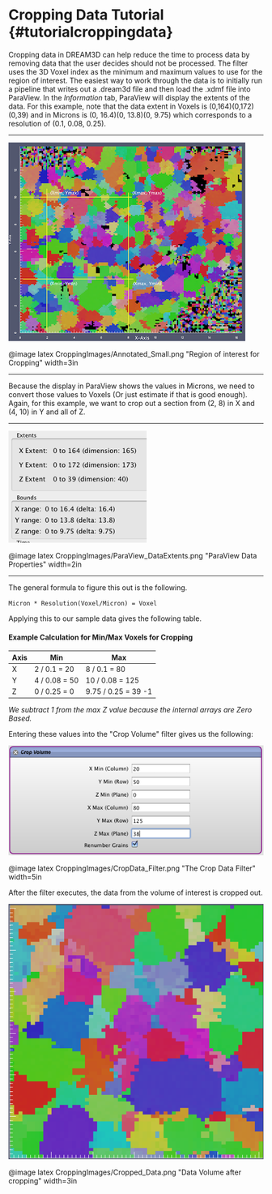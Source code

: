 Cropping Data Tutorial {#tutorialcroppingdata}
========

Cropping data in DREAM3D can help reduce the time to process data by removing data that the user decides should not be processed. The filter uses the 3D Voxel index as the minimum and maximum values to use for the region of interest. The easiest way to work through the data is to initially run a pipeline that writes out a .dream3d file and then load the .xdmf file into ParaView. In the _Information_ tab, ParaView will display the extents of the data. For this example, note that the data extent in Voxels is (0,164)(0,172)(0,39) and in Microns is (0, 16.4)(0, 13.8)(0, 9.75) which corresponds to a resolution of (0.1, 0.08, 0.25).

-----

![Region of interest for Cropping](CroppingImages/Annotated_Small.png)

@image latex CroppingImages/Annotated_Small.png "Region of interest for Cropping" width=3in

-----

 Because the display in ParaView shows the values in Microns, we need to convert those values to Voxels (Or just estimate if that is good enough). Again, for this example, we want to crop out a section from (2, 8) in X and (4, 10) in Y and all of Z.

-------

![ParaView Data Properties](CroppingImages/ParaView_DataExtents.png)

@image latex CroppingImages/ParaView_DataExtents.png "ParaView Data Properties" width=2in

------

The general formula to figure this out is the following.

    Micron * Resolution(Voxel/Micron) = Voxel

Applying this to our sample data gives the following table.

#### Example Calculation for Min/Max Voxels for Cropping ####
| Axis | Min | Max |
|---------|-----|-----|
| X | 2 / 0.1 = 20 | 8 / 0.1 = 80 |
| Y | 4 / 0.08 = 50 | 10 / 0.08 = 125 |
| Z | 0 / 0.25 = 0 | 9.75 / 0.25 = 39 -1 |

_We subtract 1 from the max Z value because the internal arrays are Zero Based._


Entering these values into the "Crop Volume" filter gives us the following:

![The Crop Data Filter](CroppingImages/CropData_Filter.png)

@image latex CroppingImages/CropData_Filter.png "The Crop Data Filter" width=5in


After the filter executes, the data from the volume of interest is cropped out.


![Data Volume after cropping](CroppingImages/Cropped_Data.png)

@image latex CroppingImages/Cropped_Data.png "Data Volume after cropping" width=3in

